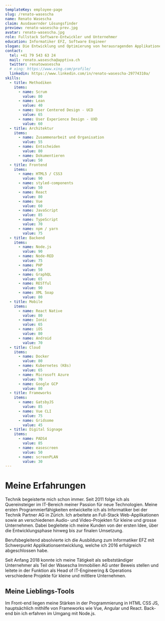 ```yaml
---
templateKey: employee-page
slug: /renato-wasescha
name: Renato Wasescha
claim: Ausdauernder Lösungsfinder
preview: renato-wasescha-prev.jpg
avatar: renato-wasescha.jpg
role: Fullstack Software-Entwickler und Unternehmer
education: Informatiker EFZ, Software Engineer
slogan: Die Entwicklung und Optimierung von herausragenden Applikationen ist meine Leidenschaft.
contact:
  tel: +41 79 543 63 24
  mail: renato.wasescha@apptiva.ch
  twitter: renatowasescha
  # xing: https://www.xing.com/profile/
  linkedin: https://www.linkedin.com/in/renato-wasescha-29774310a/
skills:
  - title: Methodiken
    items:
      - name: Scrum
        value: 80
      - name: Lean
        value: 40
      - name: User Centered Design - UCD
        value: 65
      - name: User Experience Design - UXD
        value: 60
  - title: Architektur
    items:
      - name: Zusammenarbeit und Organisation
        value: 55
      - name: Entscheiden
        value: 80
      - name: Dokumentieren
        value: 50
  - title: Frontend
    items:
      - name: HTML5 / CSS3
        value: 90
      - name: styled-components
        value: 50
      - name: React
        value: 80
      - name: Vue
        value: 60
      - name: JavaScript
        value: 85
      - name: TypeScript
        value: 70
      - name: npm / yarn
        value: 75
  - title: Backend
    items:
      - name: Node.js
        value: 90
      - name: Node-RED
        value: 75
      - name: PHP
        value: 50
      - name: GraphQL
        value: 65
      - name: RESTful
        value: 90
      - name: XML Soap
        value: 80
  - title: Mobile
    items:
      - name: React Native
        value: 80
      - name: Ionic
        value: 65
      - name: iOS
        value: 80
      - name: Android
        value: 70
  - title: Cloud
    items:
      - name: Docker
        value: 80
      - name: Kubernetes (K8s)
        value: 65
      - name: Microsoft Azure
        value: 70
      - name: Google GCP
        value: 80
  - title: Frameworks
    items:
      - name: GatsbyJS
        value: 85
      - name: Vue CLI
        value: 75
      - name: Gridsome
        value: 45
  - title: Digital Signage
    items:
      - name: PADS4
        value: 85
      - name: easescreen
        value: 50
      - name: screenPLAN
        value: 30
---
```


# Meine Erfahrungen

Technik begeisterte mich schon immer. Seit 2011 folge ich als Quereinsteiger im IT-Bereich meiner Passion für neue Technologien. Meine ersten Programmierfähigkeiten entwickelte ich als Informatiker bei der Technik Partner AG in Zürich. Ich arbeitete an Full-Stack Web-Applikationen sowie an verschiedenen Audio- und Video-Projekten für kleine und grosse Unternehmen. Dabei begleitete ich meine Kunden von der ersten Idee, über die Entwicklungsphase hinweg bis zur finalen Umsetzung.

Berufsbegleitend absolvierte ich die Ausbildung zum Informatiker EFZ mit Schwerpunkt Applikationsentwicklung, welche ich 2016 erfolgreich abgeschlossen habe.

Seit Anfang 2018 konnte ich meine Tätigkeit als selbstständiger Unternehmer als Teil der Wasescha Immobilien AG unter Beweis stellen und leitete in der Funktion als Head of IT-Engineering & Operations verschiedene Projekte für kleine und mittlere Unternehmen.

## Meine Lieblings-Tools

Im Front-end liegen meine Stärken in der Programmierung in HTML CSS JS, hauptsächlich mithilfe von Frameworks wie Vue, Angular und React. Back-end bin ich erfahren im Umgang mit Node.js.
